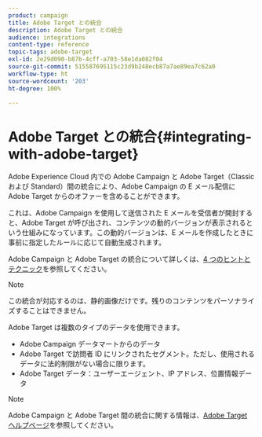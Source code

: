 ```yaml
---
product: campaign
title: Adobe Target との統合
description: Adobe Target との統合
audience: integrations
content-type: reference
topic-tags: adobe-target
exl-id: 2e29d090-b87b-4cff-a703-58e1da082f04
source-git-commit: 515587695115c23d9b248ecb87a7ae89ea7c62a0
workflow-type: ht
source-wordcount: '203'
ht-degree: 100%

---
```


# Adobe Target との統合{#integrating-with-adobe-target}

Adobe Experience Cloud 内での Adobe Campaign と Adobe Target（Classic および Standard）間の統合により、Adobe Campaign の E メール配信に Adobe Target からのオファーを含めることができます。

これは、Adobe Campaign を使用して送信された E メールを受信者が開封すると、Adobe Target が呼び出され、コンテンツの動的バージョンが表示されるという仕組みになっています。この動的バージョンは、E メールを作成したときに事前に指定したルールに応じて自動生成されます。

Adobe Campaign と Adobe Target の統合について詳しくは、[4 つのヒントとテクニック](https://www.adobe.com/content/dam/www/us/en/marketing/campaign/pdfs/Adobe_Campaign_for_Target_Tips_and_Tricks.pdf)を参照してください。
>[!NOTE]
>
>この統合が対応するのは、静的画像だけです。残りのコンテンツをパーソナライズすることはできません。

Adobe Target は複数のタイプのデータを使用できます。

* Adobe Campaign データマートからのデータ
* Adobe Target で訪問者 ID にリンクされたセグメント。ただし、使用されるデータに法的制限がない場合に限ります。
* Adobe Target データ：ユーザーエージェント、IP アドレス、位置情報データ

>[!NOTE]
>
>Adobe Campaign と Adobe Target 間の統合に関する情報は、[Adobe Target ヘルプページ](https://experienceleague.adobe.com/docs/target/using/integrate/campaign-and-target.html?lang=ja)を参照してください。
